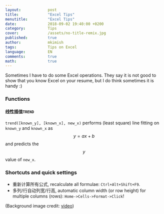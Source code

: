 ```yaml
---
layout:            post
title:             "Excel Tips"
menutitle:         "Excel Tips"
date:              2018-09-02 19:40:00 +0200
category:          Tips
cover:             /assets/no-title-remix.jpg
published:		   true
author:            mkimish
tags:              Tips on Excel
language:          EN
comments:          true
math:			   true
---
```


Sometimes I have to do some Excel operations. They say it is not good to show that you know Excel on your resume, but I do think sometimes it is handy :)

### Functions
#### 线性插值`TREND`
`trend([known_y], [known_x], new_x)` performs (least square) line fitting on `known_y` and `known_x` as $$y=ax+b$$ and predicts the $$y$$ value of `new_x`.

### Shortcuts and quick settings
* 重新计算所有公式, recalculate all formulae: `Ctrl+Alt+Shift+F9`.
* 多列/行自动列宽/行高, automatic column width (or row height) for multiple columns (rows): `Home->Cells->Format->Click`!


(Background image credit: <a href="https://www.youtube.com/watch?v=6_yylg0J-14" target="_blank">video</a>)